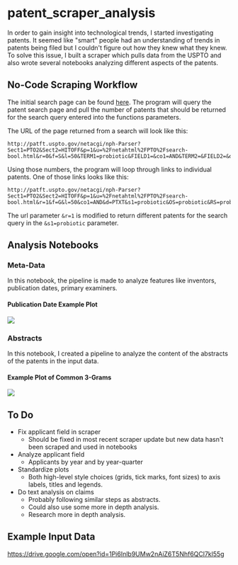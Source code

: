 # patent_scraper_analysis

In order to gain insight into technological trends, I started investigating patents. It seemed like "smart" people had an understanding of trends in patents being filed but I couldn't figure out how they knew what they knew. To solve this issue, I built a scraper which pulls data from the USPTO and also wrote several notebooks analyzing different aspects of the patents. 

## No-Code Scraping Workflow

The initial search page can be found [here](http://patft.uspto.gov/netahtml/PTO/search-bool.html). The program will query the patent search page and pull the number of patents that should be returned for the search query entered into the functions parameters.

The URL of the page returned from a search will look like this:
```
http://patft.uspto.gov/netacgi/nph-Parser?Sect1=PTO2&Sect2=HITOFF&p=1&u=%2Fnetahtml%2FPTO%2Fsearch-bool.html&r=0&f=S&l=50&TERM1=probiotic&FIELD1=&co1=AND&TERM2=&FIELD2=&d=PTXT
```

Using those numbers, the program will loop through links to individual patents. One of those links looks like this:
```
http://patft.uspto.gov/netacgi/nph-Parser?Sect1=PTO2&Sect2=HITOFF&p=1&u=%2Fnetahtml%2FPTO%2Fsearch-bool.html&r=1&f=G&l=50&co1=AND&d=PTXT&s1=probiotic&OS=probiotic&RS=probiotic
```
The url parameter `&r=1` is modified to return different patents for the search query in the `&s1=probiotic` parameter.

## Analysis Notebooks

### Meta-Data

In this notebook, the pipeline is made to analyze features like inventors, publication dates, primary examiners.

#### Publication Date Example Plot

![](https://i.imgur.com/px767ex.png)

### Abstracts

In this notebook, I created a pipeline to analyze the content of the abstracts of the patents in the input data. 

#### Example Plot of Common 3-Grams

![](https://i.imgur.com/0aAnkUf.png)

## To Do

- Fix applicant field in scraper
  - Should be fixed in most recent scraper update but new data hasn't been scraped and used in notebooks
- Analyze applicant field
  - Applicants by year and by year-quarter 
- Standardize plots
  - Both high-level style choices (grids, tick marks, font sizes) to axis labels, titles and legends.
- Do text analysis on claims
  - Probably following similar steps as abstracts.
  - Could also use some more in depth analysis. 
  - Research more in depth analysis. 
  
## Example Input Data

https://drive.google.com/open?id=1Pi6Inlb9UMw2nAiZ6T5Nhf6QCl7kl55g

